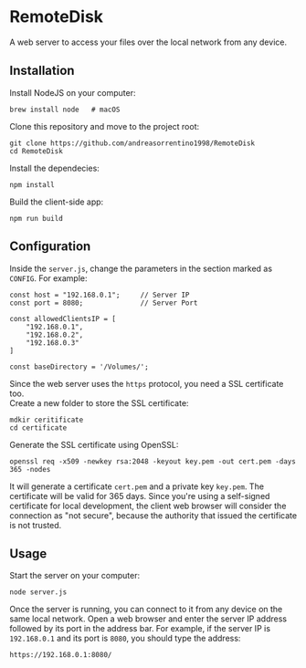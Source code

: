 # RemoteDisk

A web server to access your files over the local network from any device.

## Installation

Install NodeJS on your computer:

```
brew install node   # macOS
```

Clone this repository and move to the project root:

```
git clone https://github.com/andreasorrentino1998/RemoteDisk
cd RemoteDisk
```

Install the dependecies:

```
npm install
```

Build the client-side app:

```
npm run build
```

## Configuration
Inside the `server.js`, change the parameters in the section marked as `CONFIG`. For example:

```
const host = "192.168.0.1";     // Server IP
const port = 8080;              // Server Port

const allowedClientsIP = [
    "192.168.0.1",
    "192.168.0.2",
    "192.168.0.3"
]

const baseDirectory = '/Volumes/';
```

Since the web server uses the `https` protocol, you need a SSL certificate too.  
Create a new folder to store the SSL certificate:

```
mdkir ceritificate
cd certificate
```

Generate the SSL certificate using OpenSSL:

```
openssl req -x509 -newkey rsa:2048 -keyout key.pem -out cert.pem -days 365 -nodes
```

It will generate a certificate `cert.pem` and a private key `key.pem`. The certificate will be valid for 365 days. Since you're using a self-signed certificate for local development, the client web browser will consider the connection as "not secure", because the authority that issued the certificate is not trusted.

## Usage
Start the server on your computer:

```
node server.js
```

Once the server is running, you can connect to it from any device on the same local network. Open a web browser and enter the server IP address followed by its port in the address bar. For example, if the server IP is `192.168.0.1` and its port is `8080`, you should type the address:


```
https://192.168.0.1:8080/
```